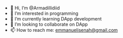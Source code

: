 - 👋 Hi, I’m @Armadillidiid
- 👀 I’m interested in programming
- 🌱 I’m currently learning DApp development
- 💞️ I’m looking to collaborate on DApp
- 📫 How to reach me: emmanuelisenah@gmail.com

<!---
Armadillidiid/Armadillidiid is a ✨ special ✨ repository because its `README.md` (this file) appears on your GitHub profile.
You can click the Preview link to take a look at your changes.
--->
